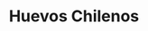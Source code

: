 ---
layout: ../../layouts/MarkdownRecipeLayout.astro
title: "Huevos Chilenos"
description: "Tradicionales huevos chilenos, dulces fritos con forma ovalada, dorados y espolvoreados con azúcar. Un clásico de la repostería chilena."
prepTime: "15 min"
cookTime: "30 min"
servings: 15
difficulty: "Fácil" # Fácil, Intermedio, Difícil
tags: ["Fritos", "Azúcar", "Masas"]
image: "huevos_chilenos.jpeg"
ingredients:
  "Masa":
    - "3 huevos grandes"
    - "120 ml de leche tibia"
    - "60 gr de mantequilla derretida"
    - "5 gr de sal fina"
    - "15 gr de azúcar"
    - "250 gr de harina todo uso"
    - "5 gr de levadura en polvo"
    - "Unas gotas de colorante amarillo (opcional)"
  "Para freír y decorar":
    - "Aceite vegetal abundante para freír"
    - "Azúcar granulada para espolvorear"
    - "Azúcar impalpable para decorar (opcional)"
steps:
  "Preparación de la Masa":
    - "En un bowl grande, batir los huevos hasta que estén espumosos y hayan aumentado de volumen."
    - "Incorporar la levadura activada [ver Activar Levadura](../tecnicas/activar-levadura) y la mantequilla posteriormente."
    - "Agregar unas gotas de colorante amarillo si se desea obtener el color tradicional."
    - "En un bowl separado, tamizar la harina con la levadura en polvo y la sal."
    - "Incorporar los ingredientes secos a la mezcla húmeda gradualmente, mezclando hasta formar una masa suave."
    - "Amasar ligeramente sobre una superficie enharinada hasta obtener una masa lisa y elástica."
    - "Cubrir con un paño húmedo y dejar reposar 20 minutos."
  "Formado de los Huevos":
    - "Dividir la masa en porciones de aproximadamente 30-35 gramos cada una."
    - "Con las manos ligeramente enharinadas, formar bolitas con cada porción."
    - "Estirar cada bolita dándole forma ovalada, similar a un huevo, de unos 8 cm de largo."
    - "Asegurarse de que tengan un grosor uniforme de aproximadamente 1 cm."
    - "Colocar los huevos formados sobre una bandeja enharinada y dejar reposar 10 minutos."
  "Fritura":
    - "Calentar abundante aceite en una sartén profunda o freidora a 170-180°C."
    - "Probar la temperatura con un trozo pequeño de masa: debe subir rápidamente y dorarse."
    - "Freír los huevos de a 3-4 por vez para no saturar el aceite."
    - "Voltear cuidadosamente cuando estén dorados de un lado (2-3 minutos)."
    - "Freír hasta que estén dorados uniformemente por ambos lados."
    - "Retirar con espumadera y escurrir sobre papel absorbente."
notes:
  - "La temperatura del aceite es crucial: muy caliente quemará el exterior dejando crudo el interior, muy fría hará que absorban mucho aceite."
  - "El colorante amarillo es tradicional pero opcional. Da el color característico que simula la yema de huevo."
  - "La masa debe quedar suave pero no pegajosa. Si está muy húmeda, agregar un poco más de harina."
  - "Los huevos chilenos se conservan hasta 3 días en recipiente hermético, aunque están mejores recién hechos."
  - "Para una versión más dulce, puedes agregar 1 cucharadita de esencia de vainilla a la masa."
  - "Si no tienes termómetro, prueba la temperatura del aceite con una gota de masa: debe burbujear y subir inmediatamente."
notesType: "tip" # tip, warning, info
---